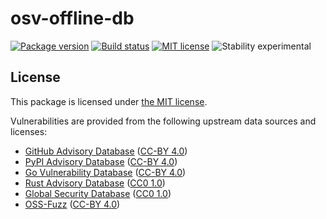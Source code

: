 # osv-offline-db

[![Package version](https://img.shields.io/npm/v/@renovatebot/osv-offline-db?style=for-the-badge)](https://www.npmjs.com/package/@renovatebot/osv-offline-db)
[![Build status](https://img.shields.io/github/workflow/status/jamiemagee/osv-offline/Build?style=for-the-badge)](https://github.com/jamiemagee/osv-offline/actions/workflows/build.yml)
[![MIT license](https://img.shields.io/badge/license-MIT-blue?style=for-the-badge)](./LICENSE)
![Stability experimental](https://img.shields.io/badge/stability-experimental-orange.svg?style=for-the-badge)

## License

This package is licensed under [the MIT license](https://opensource.org/licenses/MIT).

Vulnerabilities are provided from the following upstream data sources and licenses:

- [GitHub Advisory Database](https://github.com/github/advisory-database) ([CC-BY 4.0](https://github.com/github/advisory-database/blob/main/LICENSE.md))
- [PyPI Advisory Database](https://github.com/pypa/advisory-database) ([CC-BY 4.0](https://github.com/pypa/advisory-database/blob/main/LICENSE))
- [Go Vulnerability Database](https://github.com/golang/vulndb) ([CC-BY 4.0](https://github.com/golang/vulndb#license))
- [Rust Advisory Database](https://github.com/RustSec/advisory-db) ([CC0 1.0](https://github.com/rustsec/advisory-db/blob/main/LICENSE.txt))
- [Global Security Database](https://github.com/cloudsecurityalliance/gsd-database) ([CC0 1.0](https://github.com/cloudsecurityalliance/gsd-database/blob/main/LICENSE))
- [OSS-Fuzz](https://github.com/google/oss-fuzz-vulns) ([CC-BY 4.0](https://github.com/google/oss-fuzz-vulns/blob/main/LICENSE))
